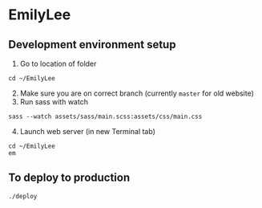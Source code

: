 # EmilyLee

## Development environment setup

1. Go to location of folder
```
cd ~/EmilyLee
```
2. Make sure you are on correct branch (currently `master` for old website)
3. Run sass with watch
```
sass --watch assets/sass/main.scss:assets/css/main.css
```
4. Launch web server (in new Terminal tab)
```
cd ~/EmilyLee
em
```

## To deploy to production

`./deploy`